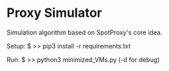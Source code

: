 # Proxy Simulator

Simulation algorithm based on SpotProxy's core idea.

Setup:
  $ >> pip3 install -r requirements.txt

Run: 
  $ >> python3 minimized_VMs.py (-d for debug)
